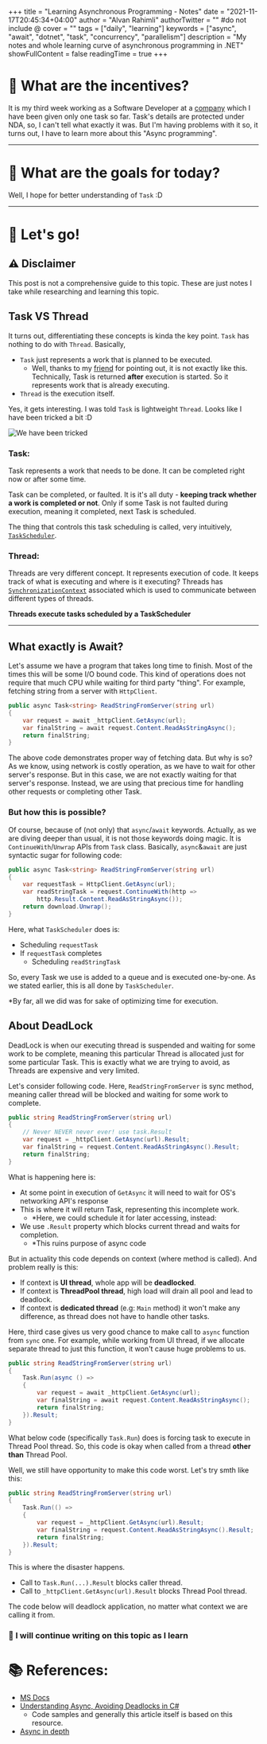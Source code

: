 +++
title = "Learning Asynchronous Programming - Notes"
date = "2021-11-17T20:45:34+04:00"
author = "Alvan Rahimli"
authorTwitter = "" #do not include @
cover = ""
tags = ["daily", "learning"]
keywords = ["async", "await", "dotnet", "task", "concurrency", "parallelism"]
description = "My notes and whole learning curve of asynchronous programming in .NET"
showFullContent = false
readingTime = true
+++

# 🚀 What are the incentives?
It is my third week working as a Software Developer at a [company](https://staffwerke.de) which I have been given only one task so far. Task's details are protected under NDA, so, I can't tell what exactly it was. But I'm having problems with it so, it turns out, I have to learn more about this "Async programming". 

---
# 🎯 What are the goals for today?
Well, I hope for better understanding of `Task` :D

---
# 🏁 Let's go!
## ⚠️ Disclaimer
This post is not a comprehensive guide to this topic. These are just notes I take while researching and learning this topic.

## Task VS Thread
It turns out, differentiating these concepts is kinda the key point. `Task` has nothing to do with `Thread`.
Basically, 

- `Task` just represents a work that is planned to be executed.
  - Well, thanks to my [friend](https://themisir.com) for pointing out, it is not exactly like this. Technically, Task is returned **after** execution is started. So it represents work that is already executing.
- `Thread` is the execution itself.

Yes, it gets interesting. I was told `Task` is lightweight `Thread`. Looks like I have been tricked a bit :D

![We have been tricked](/images/shared/we-have-been-tricked.png#center)

### Task:
Task represents a work that needs to be done. It can be completed right now or after some time. 

Task can be completed, or faulted. It is it's all duty - **keeping track whether a work is completed or not**.
Only if some Task is not faulted during execution, meaning it completed, next Task is scheduled.

The thing that controls this task scheduling is called, very intuitively, [`TaskScheduler`](#task-scheduler). 

### Thread:
Threads are very different concept. It represents execution of code. It keeps track of what is executing and where is it executing? 
Threads has [`SynchronizationContext`](#synchronization-context) associated which is used to communicate between different types of threads.

**Threads execute tasks scheduled by a TaskScheduler**

---
## What exactly is Await?
Let's assume we have a program that takes long time to finish. Most of the times this will be some I/O bound code. This kind of operations does not require that much CPU while waiting for third party "thing". For example, fetching string from a server with `HttpClient`.

```csharp
public async Task<string> ReadStringFromServer(string url)
{
    var request = await _httpClient.GetAsync(url);
    var finalString = await request.Content.ReadAsStringAsync();
    return finalString;
}
```

The above code demonstrates proper way of fetching data. But why is so?  
As we know, using network is costly operation, as we have to wait for other server's response. But in this case, we are not exactly waiting for that server's response. Instead, we are using that precious time for handling other requests or completing other Task. 

### But how this is possible?
Of course, because of (not only) that `async`/`await` keywords. Actually, as we are diving deeper than usual, it is not those keywords doing magic. It is `ContinueWith`/`Unwrap` APIs from `Task` class. Basically, `async`&`await` are just syntactic sugar for following code:

```csharp
public async Task<string> ReadStringFromServer(string url)
{
    var requestTask = HttpClient.GetAsync(url);
    var readStringTask = request.ContinueWith(http => 
        http.Result.Content.ReadAsStringAsync());
    return download.Unwrap();
}
```

Here, what `TaskScheduler` does is: 
- Scheduling `requestTask`
- If `requestTask` completes
  - Scheduling `readStringTask`

So, every Task we use is added to a queue and is executed one-by-one. As we stated earlier, this is all done by `TaskScheduler`.

*By far, all we did was for sake of optimizing time for execution.

## About DeadLock
DeadLock is when our executing thread is suspended and waiting for some work to be complete, meaning this particular Thread is allocated just for some particular Task. This is exactly what we are trying to avoid, as Threads are expensive and very limited.

Let's consider following code. Here, `ReadStringFromServer` is sync method, meaning caller thread will be blocked and waiting for some work to complete.

```csharp
public string ReadStringFromServer(string url)
{
    // Never NEVER never ever! use task.Result
    var request = _httpClient.GetAsync(url).Result;
    var finalString = request.Content.ReadAsStringAsync().Result;
    return finalString;
}
```

What is happening here is:
- At some point in execution of `GetAsync` it will need to wait for OS's networking API's response
- This is where it will return Task, representing this incomplete work.
  - *Here, we could schedule it for later accessing, instead:
- We use `.Result` property which blocks current thread and waits for completion.
  - *This ruins purpose of async code

But in actuality this code depends on context (where method is called). And problem really is this:
- If context is **UI thread**, whole app will be **deadlocked**.
- If context is **ThreadPool thread**, high load will drain all pool and lead to deadlock.
- If context is **dedicated thread** (e.g: `Main` method) it won't make any difference, as thread does not have to handle other tasks.

Here, third case gives us very good chance to make call to `async` function from `sync` one. For example, while working from UI thread, if we allocate separate thread to just this function, it won't cause huge problems to us.

```csharp
public string ReadStringFromServer(string url)
{
    Task.Run(async () => 
    {
        var request = await _httpClient.GetAsync(url);
        var finalString = await request.Content.ReadAsStringAsync();
        return finalString;
    }).Result;
}
```
What below code (specifically `Task.Run`) does is forcing task to execute in Thread Pool thread. So, this code is okay when called from a thread **other than** Thread Pool.

Well, we still have opportunity to make this code worst. Let's try smth like this:

```csharp
public string ReadStringFromServer(string url)
{
    Task.Run(() => 
    {
        var request = _httpClient.GetAsync(url).Result;
        var finalString = request.Content.ReadAsStringAsync().Result;
        return finalString;
    }).Result;
}
```
This is where the disaster happens. 
- Call to `Task.Run(...).Result` blocks caller thread.
- Call to `_httpClient.GetAsync(url).Result` blocks Thread Pool thread.

The code below will deadlock application, no matter what context we are calling it from.

### 📌 I will continue writing on this topic as I learn

# 📚 References:
- [MS Docs](https://docs.microsoft.com/en-us/dotnet/csharp/async)
- [Understanding Async, Avoiding Deadlocks in C#](https://medium.com/rubrikkgroup/understanding-async-avoiding-deadlocks-e41f8f2c6f5d)
  - Code samples and generally this article itself is based on this resource. 
- [Async in depth](https://docs.microsoft.com/en-us/dotnet/standard/async-in-depth)